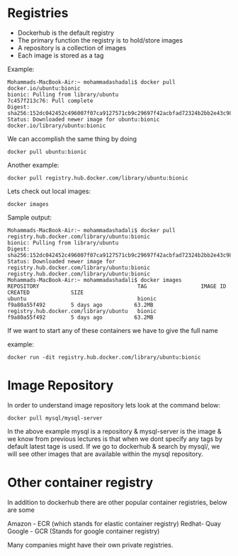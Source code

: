 # Registries

- Dockerhub is the default registry
- The primary function the registry is to hold/store images
- A repository is a collection of images
- Each image is stored as a tag

Example:

```
Mohammads-MacBook-Air:~ mohammadashadali$ docker pull docker.io/ubuntu:bionic
bionic: Pulling from library/ubuntu
7c457f213c76: Pull complete 
Digest: sha256:152dc042452c496007f07ca9127571cb9c29697f42acbfad72324b2bb2e43c98
Status: Downloaded newer image for ubuntu:bionic
docker.io/library/ubuntu:bionic
```

We can accomplish the same thing by doing 
```
docker pull ubuntu:bionic
```

Another example:

```
docker pull registry.hub.docker.com/library/ubuntu:bionic
```

Lets check out local images:

```
docker images
```

Sample output:

```
Mohammads-MacBook-Air:~ mohammadashadali$ docker pull registry.hub.docker.com/library/ubuntu:bionic
bionic: Pulling from library/ubuntu
Digest: sha256:152dc042452c496007f07ca9127571cb9c29697f42acbfad72324b2bb2e43c98
Status: Downloaded newer image for registry.hub.docker.com/library/ubuntu:bionic
registry.hub.docker.com/library/ubuntu:bionic
Mohammads-MacBook-Air:~ mohammadashadali$ docker images
REPOSITORY                               TAG                 IMAGE ID            CREATED             SIZE
ubuntu                                   bionic              f9a80a55f492        5 days ago          63.2MB
registry.hub.docker.com/library/ubuntu   bionic              f9a80a55f492        5 days ago          63.2MB
```

If we want to start any of these containers we have to give the full name

example:

```
docker run -dit registry.hub.docker.com/library/ubuntu:bionic
```

# Image Repository

In order to understand image repository lets look at the command below:

```
docker pull mysql/mysql-server
```

In the above example mysql is a repository & mysql-server is the image & we know from previous lectures
is that when we dont specify any tags by default latest tage is used. If we go to dockerhub & search
by mysql/, we will see other images that are available within the mysql repository.

# Other container registry

In addition to dockerhub there are other popular container registries, below are some

Amazon - ECR (which stands for elastic container registry)
Redhat- Quay
Google - GCR (Stands for google container registry)

Many companies might have their own private registries.



